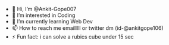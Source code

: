 - 👋 Hi, I’m @Ankit-Gope007
- 👀 I’m interested in Coding
- 🌱 I’m currently learning Web Dev
- 📫 How to reach me emailllll or twitter dm (id-@ankitgope106)
- ⚡ Fun fact: i can solve a rubics cube under 15 sec

<!---
Ankit-Gope007/Ankit-Gope007 is a ✨ special ✨ repository because its `README.md` (this file) appears on your GitHub profile.
You can click the Preview link to take a look at your changes.
--->
